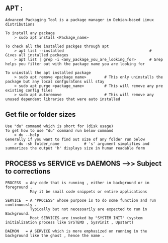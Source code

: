## APT :
    Advanced Packaging Tool is a package manager in Debian-based Linux distributions
    
    To install any package 
        > sudo apt install <Package_name>

    To check all the installed packges through apt 
        > apt list --installed                                      # Gives all installed packages
        > apt list | grep -i <any_package_you_are_looking_for>      # Grep helps you filter out with the package name you are looking for

    To uninstall the apt installed package 
        > sudo apt remove <package_name>        # This only uninstalls the package but any local confguratons will stay
        > sudo apt purge <package_name>         # This will remove any pre existing config files 
        > sudo apt autoremove                   # This will remove any unused dependent libraries that were auto installed


## Get file or folder sizes 
    
    Use "du" command which is short for (disk usage)
    To get how to use "du" command run below command
        > du --help 
    Generally if you want to find out size of any folder run below 
        > du -sh folder_name           # 's' argument simplifies and summarizes the output 'h' displays size in human readable form





## PROCESS vs SERVICE vs DAEMONS     -->> Subject to corrections 

    PROCESS  = Any code that is running , either in background or in foreground . 
               May it be small code snippets or entire applications

    SERVICE  = A "PROCESS" whose purpose is to do some function and run continuously .
               Typically but not necessarily are expected to run in Background.
               Most SERVICES are invoked by "SYSTEM INIT" (system initialization process like SYSTEMD , SysVinit , Upstart)
               
    DAEMON   = A SERVICE which is more emphasized on running in the background like the ghost , hence the name .